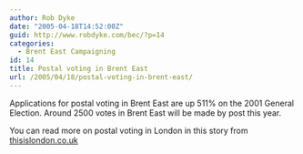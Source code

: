 ```yaml
---
author: Rob Dyke
date: "2005-04-18T14:52:00Z"
guid: http://www.robdyke.com/bec/?p=14
categories:
  - Brent East Campaigning
id: 14
title: Postal voting in Brent East
url: /2005/04/18/postal-voting-in-brent-east/
---
```

Applications for postal voting in Brent East are up 511% on the 2001 General Election. Around 2500 votes in Brent East will be made by post this year.

You can read more on postal voting in London in this story from [thisislondon.co.uk](http://www.thisislondon.co.uk/news/articles/17945752)